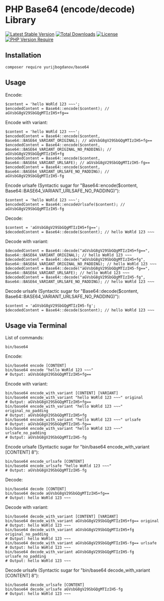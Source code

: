 # PHP Base64 (encode/decode) Library

[![Latest Stable Version](http://poser.pugx.org/yurijbogdanov/base64/v)](https://packagist.org/packages/yurijbogdanov/base64)
[![Total Downloads](http://poser.pugx.org/yurijbogdanov/base64/downloads)](https://packagist.org/packages/yurijbogdanov/base64)
[![License](http://poser.pugx.org/yurijbogdanov/base64/license)](https://packagist.org/packages/yurijbogdanov/base64)
[![PHP Version Require](http://poser.pugx.org/yurijbogdanov/base64/require/php)](https://packagist.org/packages/yurijbogdanov/base64)


## Installation
```terminal
composer require yurijbogdanov/base64
```


## Usage
Encode:
```terminal
$content = 'hello WoRld 123 ~~~';
$encodedContent = Base64::encode($content); // aGVsbG8gV29SbGQgMTIzIH5+fg==
```

Encode with variant:
```terminal
$content = 'hello WoRld 123 ~~~';
$encodedContent = Base64::encode($content, Base64::BASE64_VARIANT_ORIGINAL); // aGVsbG8gV29SbGQgMTIzIH5+fg==
$encodedContent = Base64::encode($content, Base64::BASE64_VARIANT_ORIGINAL_NO_PADDING); // aGVsbG8gV29SbGQgMTIzIH5+fg
$encodedContent = Base64::encode($content, Base64::BASE64_VARIANT_URLSAFE); // aGVsbG8gV29SbGQgMTIzIH5-fg==
$encodedContent = Base64::encode($content, Base64::BASE64_VARIANT_URLSAFE_NO_PADDING); // aGVsbG8gV29SbGQgMTIzIH5-fg
```

Encode urlsafe (Syntactic sugar for "Base64::encode($content, Base64::BASE64_VARIANT_URLSAFE_NO_PADDING)"):
```terminal
$content = 'hello WoRld 123 ~~~';
$encodedContent = Base64::encodeUrlsafe($content); // aGVsbG8gV29SbGQgMTIzIH5-fg
```

Decode:
```terminal
$content = 'aGVsbG8gV29SbGQgMTIzIH5+fg==';
$decodedContent = Base64::decode($content); // hello WoRld 123 ~~~
```

Decode with variant:
```terminal
$decodedContent = Base64::decode("aGVsbG8gV29SbGQgMTIzIH5+fg==", Base64::BASE64_VARIANT_ORIGINAL); // hello WoRld 123 ~~~
$decodedContent = Base64::decode("aGVsbG8gV29SbGQgMTIzIH5+fg", Base64::BASE64_VARIANT_ORIGINAL_NO_PADDING); // hello WoRld 123 ~~~
$decodedContent = Base64::decode("aGVsbG8gV29SbGQgMTIzIH5-fg==", Base64::BASE64_VARIANT_URLSAFE); // hello WoRld 123 ~~~
$decodedContent = Base64::decode("aGVsbG8gV29SbGQgMTIzIH5-fg", Base64::BASE64_VARIANT_URLSAFE_NO_PADDING); // hello WoRld 123 ~~~
```

Decode urlsafe (Syntactic sugar for "Base64::decode($content, Base64::BASE64_VARIANT_URLSAFE_NO_PADDING)"):
```terminal
$content = 'aGVsbG8gV29SbGQgMTIzIH5-fg';
$decodedContent = Base64::decode($content); // hello WoRld 123 ~~~
```


## Usage via Terminal
List of commands:
```terminal
bin/base64
```

Encode:
```terminal
bin/base64 encode [CONTENT]
bin/base64 encode "hello WoRld 123 ~~~"
# Output: aGVsbG8gV29SbGQgMTIzIH5+fg==
```

Encode with variant:
```terminal
bin/base64 encode_with_variant [CONTENT] [VARIANT]
bin/base64 encode_with_variant "hello WoRld 123 ~~~" original
# Output: aGVsbG8gV29SbGQgMTIzIH5+fg==
bin/base64 encode_with_variant "hello WoRld 123 ~~~" original_no_padding
# Output: aGVsbG8gV29SbGQgMTIzIH5+fg
bin/base64 encode_with_variant "hello WoRld 123 ~~~" urlsafe
# Output: aGVsbG8gV29SbGQgMTIzIH5-fg==
bin/base64 encode_with_variant "hello WoRld 123 ~~~" urlsafe_no_padding
# Output: aGVsbG8gV29SbGQgMTIzIH5-fg
```

Encode urlsafe (Syntactic sugar for "bin/base64 encode_with_variant [CONTENT] 8"):
```terminal
bin/base64 encode_urlsafe [CONTENT]
bin/base64 encode_urlsafe "hello WoRld 123 ~~~"
# Output: aGVsbG8gV29SbGQgMTIzIH5-fg
```

Decode:
```terminal
bin/base64 decode [CONTENT]
bin/base64 decode aGVsbG8gV29SbGQgMTIzIH5+fg==
# Output: hello WoRld 123 ~~~
```

Decode with variant:
```terminal
bin/base64 decode_with_variant [CONTENT] [VARIANT]
bin/base64 decode_with_variant aGVsbG8gV29SbGQgMTIzIH5+fg== original
# Output: hello WoRld 123 ~~~
bin/base64 decode_with_variant aGVsbG8gV29SbGQgMTIzIH5+fg original_no_padding
# Output: hello WoRld 123 ~~~
bin/base64 decode_with_variant aGVsbG8gV29SbGQgMTIzIH5-fg== urlsafe
# Output: hello WoRld 123 ~~~
bin/base64 decode_with_variant aGVsbG8gV29SbGQgMTIzIH5-fg urlsafe_no_padding
# Output: hello WoRld 123 ~~~
```

Decode urlsafe (Syntactic sugar for "bin/base64 decode_with_variant [CONTENT] 8"):
```terminal
bin/base64 decode_urlsafe [CONTENT]
bin/base64 decode_urlsafe aGVsbG8gV29SbGQgMTIzIH5-fg
# Output: hello WoRld 123 ~~~
```
